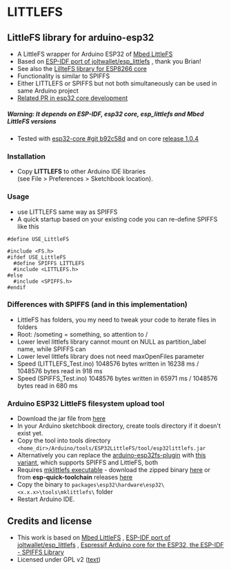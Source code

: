 # LITTLEFS

## LittleFS library for arduino-esp32

- A LittleFS wrapper for Arduino ESP32 of [Mbed LittleFS](https://github.com/ARMmbed/littlefs)
- Based on [ESP-IDF port of joltwallet/esp_littlefs](https://github.com/joltwallet/esp_littlefs) , thank you Brian!
- See also the [LillteFS library for ESP8266 core](https://github.com/esp8266/Arduino/tree/master/libraries/LittleFS) 
- Functionality is similar to SPIFFS
- Either LITTLEFS or SPIFFS but not both simultaneously can be used in same Arduino project
- [Related PR in esp32 core development](https://github.com/espressif/arduino-esp32/pull/4096) 

##### Warning: It depends on ESP-IDF, esp32 core, esp_littlefs and Mbed LittleFS versions

- Tested with [esp32-core #git b92c58d](https://github.com/espressif/arduino-esp32/commit/b92c58d74b151c7a3b56db4e78f2d3c90c16446f) and on core [release 1.0.4](https://github.com/espressif/arduino-esp32/releases/tag/1.0.4)

### Installation

- Copy <b>LITTLEFS</b> to other Arduino IDE libraries
</br>(see File > Preferences > Sketchbook location). 

### Usage

- use LITTLEFS same way as SPIFFS
- A quick startup based on your existing code you can re-define SPIFFS like this 
``` 
#define USE_LittleFS

#include <FS.h>
#ifdef USE_LittleFS
  #define SPIFFS LITTLEFS
  #include <LITTLEFS.h> 
#else
  #include <SPIFFS.h>
#endif 
 ```
### Differences with SPIFFS (and in this implementation)

- LittleFS has folders, you my need to tweak your code to iterate files in folders
- Root: /someting  = something, so attention to /
- Lower level littlefs library cannot mount on NULL as partition_label name, while SPIFFS can
- Lower level littlefs library does not need maxOpenFiles parameter
- Speed (LITTLEFS_Test.ino) 1048576 bytes written in 16238 ms / 1048576 bytes read in 918 ms
- Speed (SPIFFS_Test.ino)   1048576 bytes written in 65971 ms / 1048576 bytes read in 680 ms


### Arduino ESP32 LittleFS filesystem upload tool 

- Download the jar file from [here](https://github.com/lorol/arduino-esp32littlefs-plugin/raw/master/src/bin/esp32littlefs.jar)
- In your Arduino sketchbook directory, create tools directory if it doesn't exist yet.
- Copy the tool into tools directory ```<home_dir>/Arduino/tools/ESP32LittleFS/tool/esp32littlefs.jar```
- Alternatively you can replace the [arduino-esp32fs-plugin](https://github.com/me-no-dev/arduino-esp32fs-plugin/pull/23) with [this variant](https://github.com/lorol/arduino-esp32fs-plugin), which supports SPIFFS and LittleFS, both
- Requires [mklittlefs executable](https://github.com/earlephilhower/mklittlefs) - download the zipped binary [here](https://github.com/earlephilhower/mklittlefs/releases) or from <b>esp-quick-toolchain</b> releases [here](https://github.com/earlephilhower/esp-quick-toolchain/releases) 
- Copy the binary to ```packages\esp32\hardware\esp32\<x.x.x>\tools\mklittlefs\``` folder
- Restart Arduino IDE. 

## Credits and license

- This work is based on [Mbed LittleFS](https://github.com/ARMmbed/littlefs) , [ESP-IDF port of joltwallet/esp_littlefs](https://github.com/joltwallet/esp_littlefs) , [Espressif Arduino core for the ESP32, the ESP-IDF - SPIFFS Library](https://github.com/espressif/arduino-esp32/tree/master/libraries/SPIFFS)
- Licensed under GPL v2 ([text](LICENSE))
